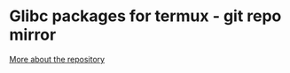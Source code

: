 # Glibc packages for termux - git repo mirror
[More about the repository](https://github.com/termux-pacman/glibc-packages/blob/main/README.md)
